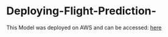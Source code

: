# Deploying-Flight-Prediction-

This Model was deployed on AWS and can be accessed: [here](http://ec2-3-93-154-164.compute-1.amazonaws.com:8080/)
